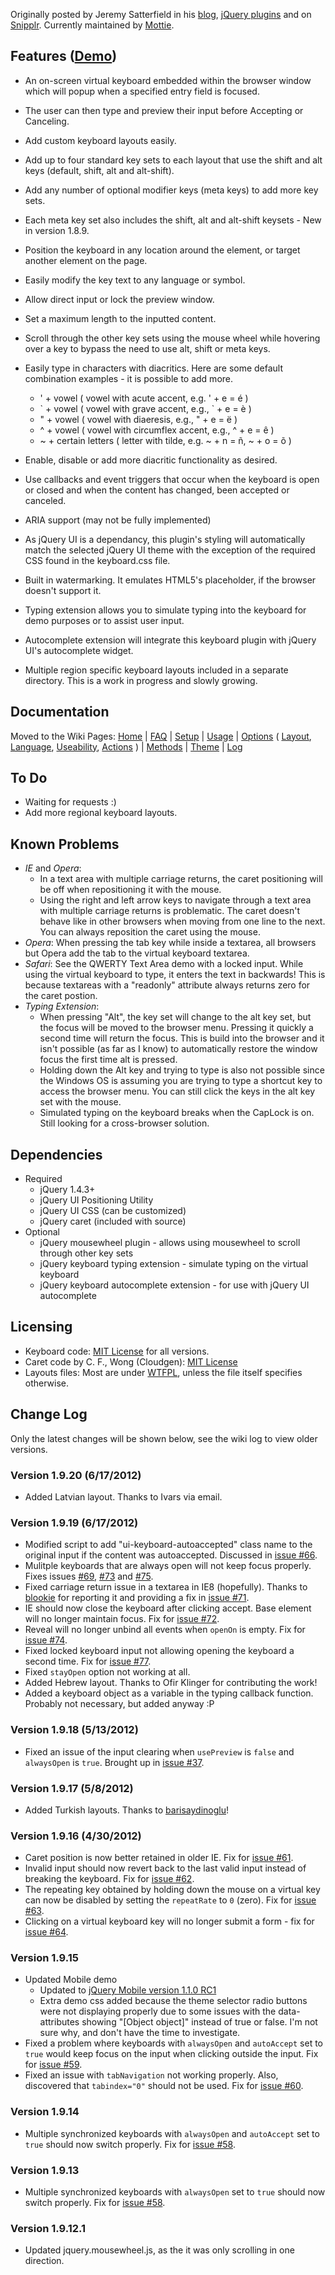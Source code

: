 Originally posted by Jeremy Satterfield in his [blog](http://jsatt.blogspot.com/2010/01/on-screen-keyboard-widget-using-jquery.html), [jQuery plugins](http://plugins.jquery.com/project/virtual_keyboard) and on [Snipplr](http://snipplr.com/view/21577/virtual-keyboard-widget/). Currently maintained by [Mottie](https://github.com/Mottie/Keyboard).

## Features ([Demo](http://mottie.github.com/Keyboard/))

* An on-screen virtual keyboard embedded within the browser window which will popup when a specified entry field is focused.
* The user can then type and preview their input before Accepting or Canceling.
* Add custom keyboard layouts easily.
* Add up to four standard key sets to each layout that use the shift and alt keys (default, shift, alt and alt-shift).
* Add any number of optional modifier keys (meta keys) to add more key sets.
* Each meta key set also includes the shift, alt and alt-shift keysets - New in version 1.8.9.
* Position the keyboard in any location around the element, or target another element on the page.
* Easily modify the key text to any language or symbol.
* Allow direct input or lock the preview window.
* Set a maximum length to the inputted content.
* Scroll through the other key sets using the mouse wheel while hovering over a key to bypass the need to use alt, shift or meta keys.
* Easily type in characters with diacritics. Here are some default combination examples - it is possible to add more.

    * ' + vowel ( vowel with acute accent, e.g. ' + e = é )
    * \` + vowel ( vowel with grave accent, e.g., \` + e = è )
    * " + vowel ( vowel with diaeresis, e.g., " + e = ë )
    * ^ + vowel ( vowel with circumflex accent, e.g., ^ + e = ê )
    * ~ + certain letters ( letter with tilde, e.g. ~ + n = ñ, ~ + o = õ )

* Enable, disable or add more diacritic functionality as desired.
* Use callbacks and event triggers that occur when the keyboard is open or closed and when the content has changed, been accepted or canceled.
* ARIA support (may not be fully implemented)
* As jQuery UI is a dependancy, this plugin's styling will automatically match the selected jQuery UI theme with the exception of the required CSS found in the keyboard.css file.
* Built in watermarking. It emulates HTML5's placeholder, if the browser doesn't support it.
* Typing extension allows you to simulate typing into the keyboard for demo purposes or to assist user input.
* Autocomplete extension will integrate this keyboard plugin with jQuery UI's autocomplete widget.
* Multiple region specific keyboard layouts included in a separate directory. This is a work in progress and slowly growing.

## Documentation

Moved to the Wiki Pages: [Home](https://github.com/Mottie/Keyboard/wiki/Home) | [FAQ](https://github.com/Mottie/Keyboard/wiki/FAQ) | [Setup](https://github.com/Mottie/Keyboard/wiki/Setup) | [Usage](https://github.com/Mottie/Keyboard/wiki/Usage) | [Options](https://github.com/Mottie/Keyboard/wiki/Options) ( [Layout](https://github.com/Mottie/Keyboard/wiki/Layout), [Language](https://github.com/Mottie/Keyboard/wiki/Language), [Useability](https://github.com/Mottie/Keyboard/wiki/Useability), [Actions](https://github.com/Mottie/Keyboard/wiki/Actions) ) | [Methods](https://github.com/Mottie/Keyboard/wiki/Methods) | [Theme](https://github.com/Mottie/Keyboard/wiki/Theme) | [Log](https://github.com/Mottie/Keyboard/wiki/Log)

## To Do

* Waiting for requests :)
* Add more regional keyboard layouts.

## Known Problems 

* *IE* and *Opera*:
    * In a text area with multiple carriage returns, the caret positioning will be off when repositioning it with the mouse.
    * Using the right and left arrow keys to navigate through a text area with multiple carriage returns is problematic. The caret doesn't behave like in other browsers when moving from one line to the next. You can always reposition the caret using the mouse.
* *Opera*: When pressing the tab key while inside a textarea, all browsers but Opera add the tab to the virtual keyboard textarea.
* *Safari*: See the QWERTY Text Area demo with a locked input. While using the virtual keyboard to type, it enters the text in backwards! This is because textareas with a "readonly" attribute always returns zero for the caret postion.
* *Typing Extension*:
    * When pressing "Alt", the key set will change to the alt key set, but the focus will be moved to the browser menu. Pressing it quickly a second time will return the focus. This is build into the browser and it isn't possible (as far as I know) to automatically restore the window focus the first time alt is pressed.
    * Holding down the Alt key and trying to type is also not possible since the Windows OS is assuming you are trying to type a shortcut key to access the browser menu. You can still click the keys in the alt key set with the mouse.
    * Simulated typing on the keyboard breaks when the CapLock is on. Still looking for a cross-browser solution.

## Dependencies
* Required
    * jQuery 1.4.3+
    * jQuery UI Positioning Utility
    * jQuery UI CSS (can be customized)
    * jQuery caret (included with source)
* Optional
    * jQuery mousewheel plugin - allows using mousewheel to scroll through other key sets
    * jQuery keyboard typing extension - simulate typing on the virtual keyboard
    * jQuery keyboard autocomplete extension - for use with jQuery UI autocomplete

## Licensing

* Keyboard code: [MIT License](http://www.opensource.org/licenses/mit-license.php) for all versions.
* Caret code by C. F., Wong (Cloudgen): [MIT License](http://www.opensource.org/licenses/mit-license.php)
* Layouts files: Most are under [WTFPL](http://sam.zoy.org/wtfpl/), unless the file itself specifies otherwise.

## Change Log

Only the latest changes will be shown below, see the wiki log to view older versions.

### Version 1.9.20 (6/17/2012)

* Added Latvian layout. Thanks to Ivars via email.

### Version 1.9.19 (6/17/2012)

* Modified script to add "ui-keyboard-autoaccepted" class name to the original input if the content was autoaccepted. Discussed in [issue #66](https://github.com/Mottie/Keyboard/issues/66).
* Mulitple keyboards that are always open will not keep focus properly. Fixes issues [#69](https://github.com/Mottie/Keyboard/issues/69), [#73](https://github.com/Mottie/Keyboard/issues/73) and [#75](https://github.com/Mottie/Keyboard/issues/75).
* Fixed carriage return issue in a textarea in IE8 (hopefully). Thanks to [blookie](https://github.com/blookie) for reporting it and providing a fix in [issue #71](https://github.com/Mottie/Keyboard/issues/71).
* IE should now close the keyboard after clicking accept. Base element will no longer maintain focus. Fix for [issue #72](https://github.com/Mottie/Keyboard/issues/72).
* Reveal will no longer unbind all events when `openOn` is empty. Fix for [issue #74](https://github.com/Mottie/Keyboard/issues/74).
* Fixed locked keyboard input not allowing opening the keyboard a second time. Fix for [issue #77](https://github.com/Mottie/Keyboard/issues/77).
* Fixed `stayOpen` option not working at all.
* Added Hebrew layout. Thanks to Ofir Klinger for contributing the work!
* Added a keyboard object as a variable in the typing callback function. Probably not necessary, but added anyway :P

### Version 1.9.18 (5/13/2012)

* Fixed an issue of the input clearing when `usePreview` is `false` and `alwaysOpen` is `true`. Brought up in [issue #37](https://github.com/Mottie/Keyboard/issues/37#issuecomment-5298677).

### Version 1.9.17 (5/8/2012)

* Added Turkish layouts. Thanks to [barisaydinoglu](https://github.com/barisaydinoglu)!

### Version 1.9.16 (4/30/2012)

* Caret position is now better retained in older IE. Fix for [issue #61](https://github.com/Mottie/Keyboard/issues/61).
* Invalid input should now revert back to the last valid input instead of breaking the keyboard. Fix for [issue #62](https://github.com/Mottie/Keyboard/issues/62).
* The repeating key obtained by holding down the mouse on a virtual key can now be disabled by setting the `repeatRate` to `0` (zero). Fix for [issue #63](https://github.com/Mottie/Keyboard/issues/63).
* Clicking on a virtual keyboard key will no longer submit a form - fix for [issue #64](https://github.com/Mottie/Keyboard/issues/64).

### Version 1.9.15

* Updated Mobile demo
  * Updated to [jQuery Mobile version 1.1.0 RC1](http://jquerymobile.com/blog/2012/02/28/announcing-jquery-mobile-1-1-0-rc1/)
  * Extra demo css added because the theme selector radio buttons were not displaying properly due to some issues with the data-attributes showing "[Object object]" instead of true or false. I'm not sure why, and don't have the time to investigate.
* Fixed a problem where keyboards with `alwaysOpen` and `autoAccept` set to `true` would keep focus on the input when clicking outside the input. Fix for [issue #59](https://github.com/Mottie/Keyboard/issues/59).
* Fixed an issue with `tabNavigation` not working properly. Also, discovered that `tabindex="0"` should not be used. Fix for [issue #60](https://github.com/Mottie/Keyboard/issues/60).

### Version 1.9.14

* Multiple synchronized keyboards with `alwaysOpen` and `autoAccept` set to `true` should now switch properly. Fix for [issue #58](https://github.com/Mottie/Keyboard/issues/58).

### Version 1.9.13

* Multiple synchronized keyboards with `alwaysOpen` set to `true` should now switch properly. Fix for [issue #58](https://github.com/Mottie/Keyboard/issues/58).

### Version 1.9.12.1

* Updated jquery.mousewheel.js, as the it was only scrolling in one direction.
